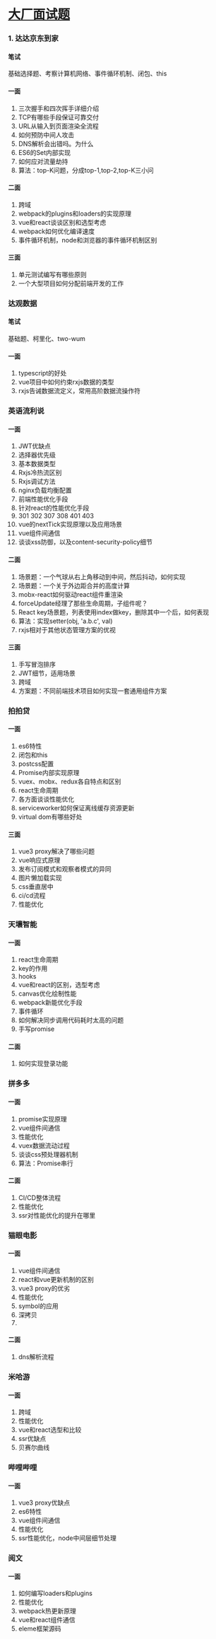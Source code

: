 # [大厂面试题](https://mp.weixin.qq.com/s/u-icMdTjWXxDcWN2K0-SpQ)

### 1. 达达京东到家

#### 笔试
基础选择题、考察计算机网络、事件循环机制、闭包、this

#### 一面
1. 三次握手和四次挥手详细介绍
2. TCP有哪些手段保证可靠交付
3. URL从输入到页面渲染全流程
4. 如何预防中间人攻击
5. DNS解析会出错吗。为什么
6. ES6的Set内部实现
7. 如何应对流量劫持
8. 算法：top-K问题，分成top-1,top-2,top-K三小问

#### 二面
1. 跨域
2. webpack的plugins和loaders的实现原理
3. vue和react谈谈区别和选型考虑
4. webpack如何优化编译速度
5. 事件循环机制，node和浏览器的事件循环机制区别

#### 三面
1. 单元测试编写有哪些原则
2. 一个大型项目如何分配前端开发的工作

### 达观数据
#### 笔试
基础题、柯里化、two-wum

#### 一面
1. typescript的好处
2. vue项目中如何约束rxjs数据的类型
3. rxjs告诫数据流定义，常用高阶数据流操作符

### 英语流利说

#### 一面
1. JWT优缺点
2. 选择器优先级
3. 基本数据类型
4. Rxjs冷热流区别
5. Rxjs调试方法
6. nginx负载均衡配置
7. 前端性能优化手段
8. 针对react的性能优化手段
9. 301 302 307 308 401 403
10. vue的nextTick实现原理以及应用场景
11. vue组件间通信
12. 谈谈xss防御，以及content-security-policy细节

#### 二面
1. 场景题：一个气球从右上角移动到中间，然后抖动，如何实现
2. 场景题：一个关于外边距合并的高度计算
3. mobx-react如何驱动react组件重渲染
4. forceUpdate经理了那些生命周期，子组件呢？
5. React key场景题，列表使用index做key，删除其中一个后，如何表现
6. 算法：实现setter(obj, 'a.b.c', val)
7. rxjs相对于其他状态管理方案的优视

#### 三面
1. 手写冒泡排序
2. JWT细节，适用场景
3. 跨域
4. 方案题：不同前端技术项目如何实现一套通用组件方案

### 拍拍贷

#### 一面
1. es6特性
2. 闭包和this
3. postcss配置
4. Promise内部实现原理
5. vuex、mobx、redux各自特点和区别
6. react生命周期
7. 各方面谈谈性能优化
8. serviceworker如何保证离线缓存资源更新
9. virtual dom有哪些好处

#### 三面
1. vue3 proxy解决了哪些问题
2. vue响应式原理
3. 发布订阅模式和观察者模式的异同
4. 图片懒加载实现
5. css垂直居中
6. ci/cd流程
7. 性能优化

### 天壤智能

#### 一面
1. react生命周期
2. key的作用
3. hooks
4. vue和react的区别，选型考虑
5. canvas优化绘制性能
6. webpack新能优化手段
7. 事件循环
8. 如何解决同步调用代码耗时太高的问题
9. 手写promise

#### 二面
1. 如何实现登录功能

### 拼多多
#### 一面
1. promise实现原理
2. vue组件间通信
3. 性能优化
4. vuex数据流动过程
5. 谈谈css预处理器机制
6. 算法：Promise串行


#### 二面
1. CI/CD整体流程
2. 性能优化
3. ssr对性能优化的提升在哪里

### 猫眼电影

#### 一面
1. vue组件间通信
2. react和vue更新机制的区别
3. vue3 proxy的优劣
4. 性能优化
5. symbol的应用
6. 深拷贝
7. 

#### 二面
1. dns解析流程

### 米哈游

#### 一面
1. 跨域
2. 性能优化
3. vue和react选型和比较
4. ssr优缺点
5. 贝赛尔曲线

### 哔哩哔哩
#### 一面
1. vue3 proxy优缺点
2. es6特性
3. vue组件间通信
4. 性能优化
5. ssr性能优化，node中间层细节处理

### 阅文
#### 一面
1. 如何编写loaders和plugins
2. 性能优化
3. webpack热更新原理
4. vue和react组件通信
5. eleme框架源码
